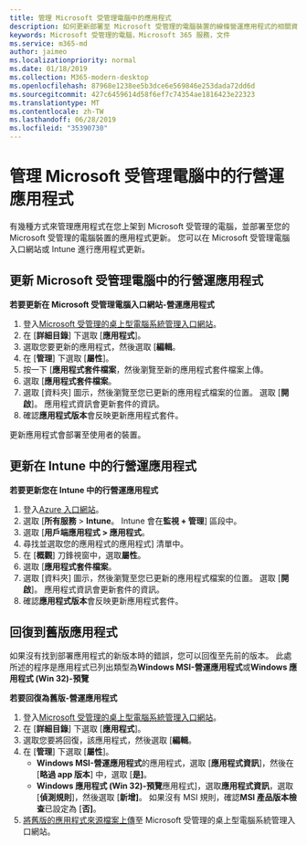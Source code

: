 ```yaml
---
title: 管理 Microsoft 受管理電腦中的應用程式
description: 如何更新部署至 Microsoft 受管理的電腦裝置的線條營運應用程式的相關資訊
keywords: Microsoft 受管理的電腦，Microsoft 365 服務，文件
ms.service: m365-md
author: jaimeo
ms.localizationpriority: normal
ms.date: 01/18/2019
ms.collection: M365-modern-desktop
ms.openlocfilehash: 87968e1238ee5b3dce6e569846e253dada72dd6d
ms.sourcegitcommit: 427c6459614d58f6ef7c74354ae1816423e22323
ms.translationtype: MT
ms.contentlocale: zh-TW
ms.lasthandoff: 06/28/2019
ms.locfileid: "35390730"
---
```

# <a name="manage-line-of-business-apps-in-microsoft-managed-desktop"></a>管理 Microsoft 受管理電腦中的行營運應用程式

<!--Application management -->

有幾種方式來管理應用程式在您上架到 Microsoft 受管理的電腦，並部署至您的 Microsoft 受管理的電腦裝置的應用程式更新。 您可以在 Microsoft 受管理電腦入口網站或 Intune 進行應用程式更新。 

<span id="update-app-mmd" />

## <a name="update-line-of-business-apps-in-microsoft-managed-desktop"></a>更新 Microsoft 受管理電腦中的行營運應用程式

**若要更新在 Microsoft 受管理電腦入口網站-營運應用程式**
1. 登入[Microsoft 受管理的桌上型電腦系統管理入口網站](http://aka.ms/mmdportal)。
2. 在 [**詳細目錄**] 下選取 [**應用程式**]。  
3. 選取您要更新的應用程式，然後選取 [**編輯**。
4. 在 [**管理**] 下選取 [**屬性**]。 
5. 按一下 [**應用程式套件檔案**，然後瀏覽至新的應用程式套件檔案上傳。
6. 選取 [**應用程式套件檔案**。
7. 選取 [資料夾] 圖示，然後瀏覽至您已更新的應用程式檔案的位置。 選取 [**開啟**]。 應用程式資訊會更新套件的資訊。
8. 確認**應用程式版本**會反映更新應用程式套件。 

更新應用程式會部署至使用者的裝置。

<span id="update-app-intune" />

## <a name="update-line-of-business-apps-in-intune"></a>更新在 Intune 中的行營運應用程式

**若要更新您在 Intune 中的行營運應用程式**
1. 登入[Azure 入口網站](https://azure.portal.com)。
2. 選取 [**所有服務** > **Intune**。 Intune 會在**監視 + 管理**] 區段中。
3. 選取 [**用戶端應用程式 > 應用程式**。
4. 尋找並選取您的應用程式的應用程式] 清單中。
5. 在 [**概觀**] 刀鋒視窗中，選取**屬性**。
6. 選取 [**應用程式套件檔案**。
7. 選取 [資料夾] 圖示，然後瀏覽至您已更新的應用程式檔案的位置。 選取 [**開啟**]。 應用程式資訊會更新套件的資訊。
8. 確認**應用程式版本**會反映更新應用程式套件。

<span id="roll-back-app-mmd" />

## <a name="roll-back-an-app-to-a-previous-version"></a>回復到舊版應用程式

如果沒有找到部署應用程式的新版本時的錯誤，您可以回復至先前的版本。 此處所述的程序是應用程式已列出類型為**Windows MSI-營運應用程式**或**Windows 應用程式 (Win 32)-預覽**

**若要回復為舊版-營運應用程式**

1. 登入[Microsoft 受管理的桌上型電腦系統管理入口網站](http://aka.ms/mmdportal)。
2. 在 [**詳細目錄**] 下選取 [**應用程式**]。  
3. 選取您要將回復，該應用程式，然後選取 [**編輯**。
4. 在 [**管理**] 下選取 [**屬性**]。 
    - **Windows MSI-營運應用程式**的應用程式，選取 [**應用程式資訊**]，然後在 [**略過 app 版本**] 中，選取 [**是]**。
    - **Windows 應用程式 (Win 32)-預覽**應用程式]，選取**應用程式資訊**，選取 [**偵測規則**]，然後選取 [**新增]**。 
    如果沒有 MSI 規則，確認**MSI 產品版本檢查**已設定為 [**否]**。
5. [將舊版的應用程式來源檔案上傳](../get-started/deploy-apps.md)至 Microsoft 受管理的桌上型電腦系統管理入口網站。  

